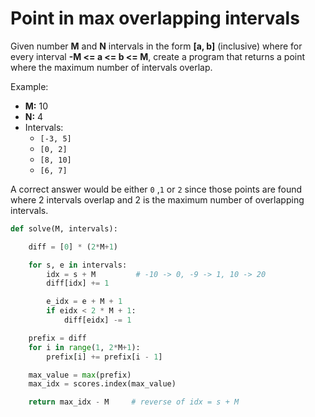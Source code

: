 # Point in max overlapping intervals

Given number **M** and **N** intervals in the form **\[a, b\]** \(inclusive\) where for every interval **-M &lt;= a &lt;= b &lt;= M**, create a program that returns a point where the maximum number of intervals overlap.

Example:

* **M:** 10
* **N:** 4
* Intervals:
  * `[-3, 5]`
  * `[0, 2]`
  * `[8, 10]`
  * `[6, 7]`

A correct answer would be either `0` ,`1` or `2` since those points are found where 2 intervals overlap and 2 is the maximum number of overlapping intervals.

```python
def solve(M, intervals):

    diff = [0] * (2*M+1)

    for s, e in intervals:
        idx = s + M         # -10 -> 0, -9 -> 1, 10 -> 20
        diff[idx] += 1

        e_idx = e + M + 1
        if eidx < 2 * M + 1:
            diff[eidx] -= 1

    prefix = diff
    for i in range(1, 2*M+1):
        prefix[i] += prefix[i - 1]

    max_value = max(prefix)
    max_idx = scores.index(max_value)

    return max_idx - M     # reverse of idx = s + M
```

